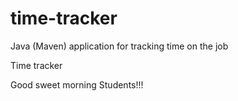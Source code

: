 # time-tracker
Java (Maven) application for tracking time on the job

Time tracker

Good sweet morning Students!!!
